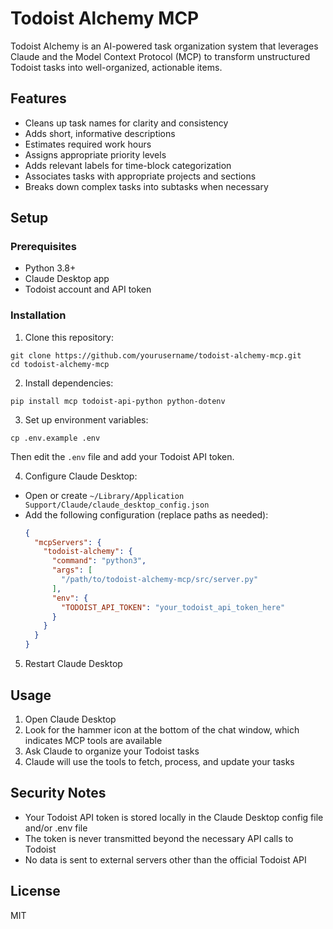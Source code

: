 # Todoist Alchemy MCP

Todoist Alchemy is an AI-powered task organization system that leverages Claude and the Model Context Protocol (MCP) to transform unstructured Todoist tasks into well-organized, actionable items.

## Features

- Cleans up task names for clarity and consistency
- Adds short, informative descriptions
- Estimates required work hours
- Assigns appropriate priority levels
- Adds relevant labels for time-block categorization
- Associates tasks with appropriate projects and sections
- Breaks down complex tasks into subtasks when necessary

## Setup

### Prerequisites

- Python 3.8+
- Claude Desktop app
- Todoist account and API token

### Installation

1. Clone this repository:
```
git clone https://github.com/yourusername/todoist-alchemy-mcp.git
cd todoist-alchemy-mcp
```

2. Install dependencies:
```
pip install mcp todoist-api-python python-dotenv
```
3. Set up environment variables:
```
cp .env.example .env
```

Then edit the `.env` file and add your Todoist API token.

4. Configure Claude Desktop:
- Open or create `~/Library/Application Support/Claude/claude_desktop_config.json`
- Add the following configuration (replace paths as needed):
  ```json
  {
    "mcpServers": {
      "todoist-alchemy": {
        "command": "python3",
        "args": [
          "/path/to/todoist-alchemy-mcp/src/server.py"
        ],
        "env": {
          "TODOIST_API_TOKEN": "your_todoist_api_token_here"
        }
      }
    }
  }
  ```

5. Restart Claude Desktop

## Usage

1. Open Claude Desktop
2. Look for the hammer icon at the bottom of the chat window, which indicates MCP tools are available
3. Ask Claude to organize your Todoist tasks
4. Claude will use the tools to fetch, process, and update your tasks

## Security Notes

- Your Todoist API token is stored locally in the Claude Desktop config file and/or .env file
- The token is never transmitted beyond the necessary API calls to Todoist
- No data is sent to external servers other than the official Todoist API

## License

MIT